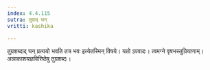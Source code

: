```yaml
---
index: 4.4.115
sutra: तुग्राद् घन्
vritti: kashika

---
```

तुग्रशब्दाद् घन् प्रत्ययो भवति तत्र भवः इत्येतस्मिन् विषये। यतो ऽपवादः। त्वमग्ने वृषभस्तुग्रियाणाम्। अन्नाकाशयज्ञविरिष्ठेषु तुग्रशब्दः।